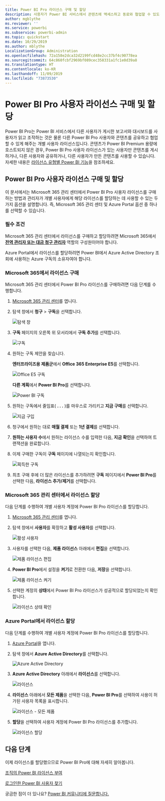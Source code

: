 ```yaml
---
title: Power BI Pro 라이선스 구매 및 할당
description: 사용자가 Power BI 서비스에서 콘텐츠에 액세스하고 동료와 협업할 수 있도록 Power BI Pro 사용자 라이선스를 구매하고 할당하는 방법을 알아봅니다.
author: mgblythe
ms.reviewer: ''
ms.service: powerbi
ms.subservice: powerbi-admin
ms.topic: quickstart
ms.date: 10/29/2019
ms.author: mblythe
LocalizationGroup: Administration
ms.openlocfilehash: 72a158e2dca32d2199fcd48e2cc37bf4c90778ea
ms.sourcegitcommit: 64c860fcbf2969bf089cec358331a1fc1e0d39a8
ms.translationtype: HT
ms.contentlocale: ko-KR
ms.lasthandoff: 11/09/2019
ms.locfileid: "73873530"
---
```

# <a name="purchase-and-assign-power-bi-pro-user-licenses"></a>Power BI Pro 사용자 라이선스 구매 및 할당

Power BI Pro는 Power BI 서비스에서 다른 사용자가 게시한 보고서와 대시보드를 사용자가 읽고 조작하는 것은 물론 다른 Power BI Pro 사용자와 콘텐츠를 공유하고 협업할 수 있게 해주는 개별 사용자 라이선스입니다. 콘텐츠가 Power BI Premium 용량에 호스트되지 않은 경우, Power BI Pro 사용자 라이선스가 있는 사용자만 콘텐츠를 게시하거나, 다른 사용자와 공유하거나, 다른 사용자가 만든 콘텐츠를 사용할 수 있습니다. 자세한 내용은 [라이선스 유형별 Power BI 기능](service-features-license-type.md)을 참조하세요.

## <a name="purchase-and-assign-power-bi-pro-user-licenses"></a>Power BI Pro 사용자 라이선스 구매 및 할당

이 문서에서는 Microsoft 365 관리 센터에서 Power BI Pro 사용자 라이선스를 구매하는 방법과 관리자가 개별 사용자에게 해당 라이선스를 할당하는 데 사용할 수 있는 두 가지 옵션을 설명합니다. 즉, Microsoft 365 관리 센터 및 Azure Portal 옵션 중 하나를 선택할 수 있습니다.

### <a name="prerequisites"></a>필수 조건

Microsoft 365 관리 센터에서 라이선스를 구매하고 할당하려면 Microsoft 365에서 **[전역 관리자 또는 대금 청구 관리자](https://support.office.com/article/about-office-365-admin-roles-da585eea-f576-4f55-a1e0-87090b6aaa9d)** 역할의 구성원이어야 합니다.

Azure Portal에서 라이선스를 할당하려면 Power BI에서 Azure Active Directory 조회에 사용하는 Azure 구독의 소유자여야 합니다.

### <a name="purchase-licenses-in-microsoft-365"></a>Microsoft 365에서 라이선스 구매

Microsoft 365 관리 센터에서 Power BI Pro 라이선스를 구매하려면 다음 단계를 수행합니다.

1. [Microsoft 365 관리 센터](https://portal.office.com/adminportal/home#/homepage)를 엽니다.

2. 탐색 창에서 **청구** > **구독**을 선택합니다.

    ![탐색 창](media/service-admin-purchasing-power-bi-pro/service-purchasing-power-bi-pro-01.png)

3. **구독** 페이지의 오른쪽 위 모서리에서 **구독 추가**를 선택합니다.

    ![구독](media/service-admin-purchasing-power-bi-pro/service-purchasing-power-bi-pro-02.png)

4. 원하는 구독 제안을 찾습니다.

    **엔터프라이즈용 제품군**에서 **Office 365 Enterprise E5**를 선택합니다.

    ![Office E5 구독](media/service-admin-purchasing-power-bi-pro/service-purchasing-power-bi-pro-03.png)

    **다른 계획**에서 **Power BI Pro**를 선택합니다.

    ![Power BI 구독](media/service-admin-purchasing-power-bi-pro/service-purchasing-power-bi-pro-04.png)

5. 원하는 구독에서 줄임표( **. . .** )를 마우스로 가리키고 **지금 구매**를 선택합니다.

    ![지금 구입](media/service-admin-purchasing-power-bi-pro/service-purchasing-power-bi-pro-05.png)

6. 청구에서 원하는 대로 **매월 결제** 또는 **1년 결제**를 선택합니다.

7. **원하는 사용자 수**에서 원하는 라이선스 수를 입력한 다음, **지금 확인**을 선택하여 트랜잭션을 완료합니다.

8. 이제 구매한 구독이 **구독** 페이지에 나열되는지 확인합니다.

   ![획득한 구독](media/service-admin-purchasing-power-bi-pro/service-purchasing-power-bi-pro-06.png)

9. 최초 구매 후에 더 많은 라이선스를 추가하려면 **구독** 페이지에서 **Power BI Pro**를 선택한 다음, **라이선스 추가/제거**를 선택합니다.

### <a name="assign-licenses-in-the-microsoft-365-admin-center"></a>Microsoft 365 관리 센터에서 라이선스 할당

다음 단계를 수행하여 개별 사용자 계정에 Power BI Pro 라이선스를 할당합니다.

1. [Microsoft 365 관리 센터](https://portal.office.com/adminportal/home#/homepage)를 엽니다.

2. 탐색 창에서 **사용자**를 확장하고 **활성 사용자**를 선택합니다.

    ![활성 사용자](media/service-admin-purchasing-power-bi-pro/service-assigning-power-bi-pro-licenses-05.png)

3. 사용자를 선택한 다음, **제품 라이선스** 아래에서 **편집**을 선택합니다.

    ![제품 라이선스 편집](media/service-admin-purchasing-power-bi-pro/service-assigning-power-bi-pro-licenses-06.png)

4. **Power BI Pro**에서 설정을 **켜기**로 전환한 다음, **저장**을 선택합니다.

    ![제품 라이선스 켜기](media/service-admin-purchasing-power-bi-pro/service-assigning-power-bi-pro-licenses-07.png)

5. 선택한 계정의 **상태**에서 Power BI Pro 라이선스가 성공적으로 할당되었는지 확인합니다.

    ![라이선스 상태 확인](media/service-admin-purchasing-power-bi-pro/service-assigning-power-bi-pro-licenses-08.png)

### <a name="assign-licenses-in-the-azure-portal"></a>Azure Portal에서 라이선스 할당

다음 단계를 수행하여 개별 사용자 계정에 Power BI Pro 라이선스를 할당합니다.

1. [Azure Portal](https://ms.portal.azure.com/#@microsoft.onmicrosoft.com/dashboard/private/39bc3cf7-31a4-43f6-954c-f2d69ca2f0)을 엽니다.

2. 탐색 창에서 **Azure Active Directory**를 선택합니다.

    ![Azure Active Directory](media/service-admin-purchasing-power-bi-pro/service-assigning-power-bi-pro-licenses-01.png)

3. **Azure Active Directory** 아래에서 **라이선스**를 선택합니다.

    ![라이선스](media/service-admin-purchasing-power-bi-pro/service-assigning-power-bi-pro-licenses-02.png)

4. **라이선스** 아래에서 **모든 제품**을 선택한 다음, **Power BI Pro**를 선택하여 사용이 허가된 사용자 목록을 표시합니다.

    ![라이선스 - 모든 제품](media/service-admin-purchasing-power-bi-pro/service-assigning-power-bi-pro-licenses-03.png)

5. **할당**을 선택하여 사용자 계정에 Power BI Pro 라이선스를 추가합니다.

    ![라이선스 할당](media/service-admin-purchasing-power-bi-pro/service-assigning-power-bi-pro-licenses-04.png)

## <a name="next-steps"></a>다음 단계

이제 라이선스를 할당했으므로 Power BI Pro에 대해 자세히 알아봅니다.

[조직의 Power BI 라이선스 부여](service-admin-licensing-organization.md)

[로그인한 Power BI 사용자 찾기](service-admin-access-usage.md)

궁금한 점이 더 있나요? [Power BI 커뮤니티에 질문합니다.](https://community.powerbi.com/)
